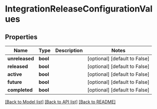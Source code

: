 # IntegrationReleaseConfigurationValues

## Properties
Name | Type | Description | Notes
------------ | ------------- | ------------- | -------------
**unreleased** | **bool** |  | [optional] [default to False]
**released** | **bool** |  | [optional] [default to False]
**active** | **bool** |  | [optional] [default to False]
**future** | **bool** |  | [optional] [default to False]
**completed** | **bool** |  | [optional] [default to False]

[[Back to Model list]](../README.md#documentation-for-models) [[Back to API list]](../README.md#documentation-for-api-endpoints) [[Back to README]](../README.md)


